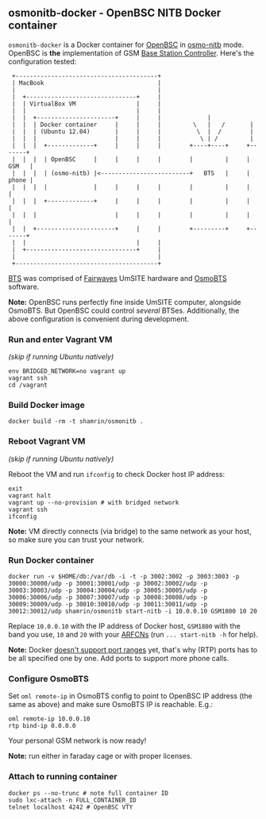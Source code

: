 ## osmonitb-docker - OpenBSC NITB Docker container

`osmonitb-docker` is a Docker container for [OpenBSC][0] in [osmo-nitb][4] mode. OpenBSC is **the** implementation of GSM [Base Station Controller][1]. Here's the configuration tested:

```
 +----------------------------------------+
 | MacBook                                |
 |                                        |
 |  +-------------------------------+     |
 |  | VirtualBox VM                 |     |
 |  |                               |     |
 |  |  +----------------------+     |     |             |
 |  |  | Docker container     |     |     |         \   |   /       |
 |  |  | (Ubuntu 12.04)       |     |     |          \  |  /        |
 |  |  |                      |     |     |           \ | /         |
 |  |  |  +-------------+     |     |     |        +----+----+     +-------+
 |  |  |  | OpenBSC     |     |     |     |        |         |     | GSM   |
 |  |  |  | (osmo-nitb) |<-------------------------+   BTS   |     | phone |
 |  |  |  |             |     |     |     |        |         |     |       |
 |  |  |  +-------------+     |     |     |        |         |     |       |
 |  |  |                      |     |     |        |         |     |       |
 |  |  +----------------------+     |     |        +---------+     +-------+
 |  |                               |     |
 |  +-------------------------------+     |
 |                                        |
 +----------------------------------------+
```

[BTS][2] was comprised of [Fairwaves][5] UmSITE hardware and [OsmoBTS][3] software.

**Note:** OpenBSC runs perfectly fine inside UmSITE computer, alongside OsmoBTS. But OpenBSC could control *several* BTSes. Additionally, the above configuration is convenient during development. 

[0]: http://openbsc.osmocom.org/trac/wiki/OpenBSC
[1]: https://en.wikipedia.org/wiki/Base_station_subsystem#Base_station_controller
[2]: https://en.wikipedia.org/wiki/Base_station_subsystem#Base_transceiver_station
[3]: http://openbsc.osmocom.org/trac/wiki/OsmoBTS
[4]: http://openbsc.osmocom.org/trac/wiki/osmo-nitb
[5]: http://fairwaves.ru/

### Run and enter Vagrant VM

*(skip if running Ubuntu natively)*

    env BRIDGED_NETWORK=no vagrant up
    vagrant ssh
    cd /vagrant

### Build Docker image

    docker build -rm -t shamrin/osmonitb .

### Reboot Vagrant VM

*(skip if running Ubuntu natively)*

Reboot the VM and run `ifconfig` to check Docker host IP address:

    exit
    vagrant halt
    vagrant up --no-provision # with bridged network
    vagrant ssh
    ifconfig

**Note:** VM directly connects (via bridge) to the same network as your host, so make sure you can trust your network.

### Run Docker container

    docker run -v $HOME/db:/var/db -i -t -p 3002:3002 -p 3003:3003 -p 30000:30000/udp -p 30001:30001/udp -p 30002:30002/udp -p 30003:30003/udp -p 30004:30004/udp -p 30005:30005/udp -p 30006:30006/udp -p 30007:30007/udp -p 30008:30008/udp -p 30009:30009/udp -p 30010:30010/udp -p 30011:30011/udp -p 30012:30012/udp shamrin/osmonitb start-nitb -i 10.0.0.10 GSM1800 10 20

Replace `10.0.0.10` with the IP address of Docker host, `GSM1800` with the band you use, `10` and `20` with your [ARFCNs][7] (run `... start-nitb -h` for help).

**Note:** Docker [doesn't support port ranges][6] yet, that's why (RTP) ports has to be all specified one by one. Add ports to support more phone calls.

[6]: https://github.com/dotcloud/docker/issues/1834
[7]: https://en.wikipedia.org/wiki/Absolute_radio-frequency_channel_number

### Configure OsmoBTS

Set `oml remote-ip` in OsmoBTS config to point to OpenBSC IP address (the same as above) and make sure OsmoBTS IP is reachable. E.g.:

    oml remote-ip 10.0.0.10
    rtp bind-ip 0.0.0.0

Your personal GSM network is now ready!

**Note:** run either in faraday cage or with proper licenses.

### Attach to running container

    docker ps --no-trunc # note full container ID
    sudo lxc-attach -n FULL_CONTAINER_ID
    telnet localhost 4242 # OpenBSC VTY
